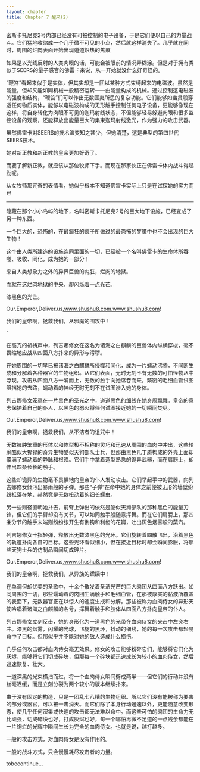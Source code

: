 ```yaml
---
layout: chapter
title: Chapter 7 醒来(2)
---
```



密斯卡托尼克2号内部已经没有可被控制的电子设备，于是它们便以自己的力量战斗。它们猛地收缩成一个几乎微不可见的小点，然后就这样消失了。几乎就在同时，周围的烂肉表面开始出现道道炽热的焦痕

如果是以光线反射的人类肉眼的话，可能会被眼前的情况弄糊涂。但是对于拥有类似于SEERS的量子感官的佛雷卡来说，从一开始就没什么好奇怪的。

“鞭笞”看起来似乎是实体，但其实却是一团以某种方式束缚起来的电磁波。虽然是能量，但却又能如同机械一般精密运转——由能量构成的机械。通过控制这电磁波的强度和结构，“鞭笞”们可以作出无数匪夷所思的复杂功能。它们能够如幽灵般穿透任何物质实体，能够以电磁波构成的无形触手控制任何电子设备，更能够像现在这样，将自身转化为肉眼不可见的迦玛射线状态，不但能够轻易躲避肉眼和很多监控设备的观察，还能释放出能量巨大的集束迦玛射线激光，作为强力的攻击武器。

虽然佛雷卡对SEERS的技术演变知之甚少，但她清楚，这是典型的第四世代SEERS技术。

她对新正教和新正教的皇帝更加好奇了。

而要了解新正教，就应该从那位牧师下手。而现在那家伙正在佛雷卡体内战斗得起劲呢。

从女牧师那亢奋的表情看，她似乎根本不知道佛雷卡实际上只是在试探她的实力而已

*****************

隐藏在那个小小岛屿的地下，名叫密斯卡托尼克2号的巨大地下设施，已经变成了另一种东西。

一个巨大的，恐怖的，在最癫狂的疯子所做过的最恐怖的梦魇中也不会出现的巨大生物！

这个由人类所建造的设施连同里面的一切，已经被一个名叫佛雷卡的生命体所吞噬、吸收、同化，成为她的一部分！

来自人类想象力之外的异界巨兽的内脏，烂肉的地狱。

而就在这烂肉地狱的中央，却闪烁着一点光芒。

漆黑色的光芒。

Our.Emperor,Deliver.us,www.shushu8.com.www.shushu8.com!

我们的皇帝啊，拯救我们，从邪魔的围攻中！

”

在高亢的祈祷声中，列吉娜修女在这名为诸海之白麒麟的巨兽体内纵横穿梭，毫不畏缩地应战从四面八方扑来的异形与污秽。

在她周围的一切早已被诸海之白麒麟所侵噬和同化，成为一片蠕动沸腾，不间断生成和分解着各种器官的生物组织。从它们表面，无时无刻不有无数的可怕怪物从中浮现。攻击从四面八方一涌而上，无数的触手向她席卷而来，繁密的毛细血管试图阻挡她的去路，蠕动着的神经无时无刻不在试图渗入她的身体。

列吉娜修女笼罩在一片黑色的圣光之中，道道黑色的细线在她身周飘舞。皇帝的意志保护着自己的仆人，以黑色的怒火将任何试图接近她的一切瞬间焚尽。

Our.Emperor,Deliver.us,www.shushu8.com.www.shushu8.com!

我们的皇帝啊，拯救我们，从不洁者的诅咒中！

无数臃肿笨重的形体以和体型极不相称的灵巧和迅速从周围的血肉中冲出，这些轮廓酷似大猩猩的奇异生物酷似天狗部队士兵，但那由黑色几丁质构成的外壳上面却覆满了蠕动着的静脉和根须。它们手中拿着造型熟悉的诡异武器，而在肩膀上，却伸出四条长长的触手。

这些却诡异的生物毫不畏惧地向皇帝的仆人发动攻击。它们举起手中的武器，向列吉娜修女倾泻出暴雨般的子弹。那些“子弹”在命中她的身体之前便被无形的墙壁纷纷抵落在地，赫然竟是无数扭动着的细长蠕虫。

另一些则径直朝她扑去，前臂上弹出的依然是酷似天狗部队的那种黑色的能量刀锋，但它们的手臂却没有关节，可以如同触手般随意挥舞。而在它们肩膀上，那四条分节的触手末端则纷纷张开生有倒钩和利齿的花瓣，吐出灰色烟雾般的蒸汽。

列吉娜修女十指轻弹，释放出无数漆黑色的光环。它们旋转着四散飞出，沿着黑色的轨道扑向各自的目标。这些光环看似细小，但在接近目标时却会瞬间膨胀，将那些天狗士兵的仿制品瞬间切成碎片。

Our.Emperor,Deliver.us,www.shushu8.com.www.shushu8.com!

我们的皇帝啊，拯救我们，从异族的蹂躏中！

在单调但却优美的圣歌中，十余个散发着圣洁光芒的巨大肉团从四面八方跃出。如同周围的一切，那些蠕动着的肉团生满触手和毛细血管，在那被厚实的黏液所覆盖的表面下，无数器官正在以惊人的速度生成和分解。那些被称为血肉侍女的异形天使吟唱着诸海之白麒麟的名号，挥舞着触手和肢体从四面八方扑向皇帝的仆人。

列吉娜修女立刻反击，她的身形化为一道黑色的光带在血肉侍女的夹击中左突右冲。漆黑的烟雾，闪耀的光球，飞旋的黑环，抖动的细线，她的每一次攻击都轻易命中了目标。但那似乎并不能对她的敌人造成什么损伤。

几乎任何攻击都对血肉侍女毫无效果。修女的攻击能够粉碎它们，能够将它们化为灰烬，能够将它们切成碎块，但那每一个碎块都迅速成长为较小的血肉侍女，然后迅速恢复、壮大。

一道深黑的光束横扫而过，将一个血肉侍女瞬间劈成两半——但它们的行动并没有丝毫迟缓，而是立刻分裂为两个较小的版本继续扑来。

由于没有固定的构造，只是一团乱七八糟的生物组织。所以它们没有能被称为要害的部分或器官，可以被一击消灭。而它们除了本身行动迅速以外，更能随意改变形态，使几乎任何密集或快速的攻击都无法难以命中。而这些可怕的肉团的生命力无比顽强，切成碎块也好，打成灰烬也好，每一个哪怕再微不足道的一点残余都能在一片绚烂的光辉中瞬间生长为完全的血肉侍女。也就是说，越打越多。

一般的攻击方式，对血肉侍女是没有作用的。

一般的战斗方式，只会慢慢耗尽攻击者的力量。

tobecontinue...

